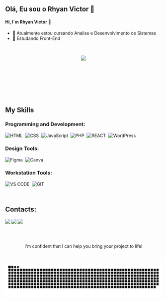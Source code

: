 ## Olá, Eu sou o Rhyan Victor 👋
#### Hi, I´m Rhyan Victor 👋

- 🔭 Atualmente estou cursando Analise e Desenvolvimento de Sistemas
- 🌱 Estudando Front-End
  
&nbsp;
&nbsp;

<div align="center" style="margin-bottom:100px">
<img width=45% align="center" src= "https://github-readme-stats.vercel.app/api/top-langs/?username=RhyanVictoor&show_icons=true&layout=compact&theme=transparent&locale=pt-br" />
</div>

&nbsp;

<div style="display: inline_block">
  
## My Skills

### Programming and Development:

<img align="center" alt="HTML" height="30" width="40" src="https://cdn.jsdelivr.net/gh/devicons/devicon@latest/icons/html5/html5-original.svg">&nbsp; 
<img align="center" alt="CSS" height="30" width="40" src="https://cdn.jsdelivr.net/gh/devicons/devicon@latest/icons/css3/css3-original.svg">&nbsp;
<img align="center" alt="JavaScript" height="30" width="40" src="https://cdn.jsdelivr.net/gh/devicons/devicon@latest/icons/javascript/javascript-original.svg">&nbsp;
<img align="center" alt="PHP" height="30" width="40" src="https://cdn.jsdelivr.net/gh/devicons/devicon@latest/icons/php/php-original.svg">&nbsp;
<img align="center" alt="REACT" height="30" width="40" src="https://cdn.jsdelivr.net/gh/devicons/devicon@latest/icons/react/react-original.svg">&nbsp;
<img align="center" alt="WordPress" height="30" width="40" src="https://cdn.jsdelivr.net/gh/devicons/devicon@latest/icons/wordpress/wordpress-original.svg">&nbsp;

### Design Tools:

<img align="center" alt="Figma" height="30" width="40" src="https://cdn.jsdelivr.net/gh/devicons/devicon@latest/icons/figma/figma-original.svg">&nbsp;
<img align="center" alt="Canva" height="30" width="40" src="https://cdn.jsdelivr.net/gh/devicons/devicon@latest/icons/canva/canva-original.svg">&nbsp;

### Workstation Tools:

<img align="center" alt="VS CODE" height="30" width="40" src="https://cdn.jsdelivr.net/gh/devicons/devicon@latest/icons/vscode/vscode-original.svg">&nbsp;
<img align="center" alt="GIT" height="30" width="40" src="https://cdn.jsdelivr.net/gh/devicons/devicon@latest/icons/git/git-original.svg">&nbsp;

</div>

&nbsp;
&nbsp;

## Contacts:

<div> 
  <a href="https://instagram.com/rhyan_victo" target="_blank"><img src="https://img.shields.io/badge/-Instagram-%23E4405F?style=for-the-badge&logo=instagram&logoColor=white" target="_blank"></a>
  <a href = "mailto:rhyanv.lemosbarroso@gmail.com"><img src="https://img.shields.io/badge/-Gmail-%23333?style=for-the-badge&logo=gmail&logoColor=white" target="_blank"></a>
  <a href="https://www.linkedin.com/in/rhyan-victor-99299929b" target="_blank"><img src="https://img.shields.io/badge/-LinkedIn-%230077B5?style=for-the-badge&logo=linkedin&logoColor=white" target="_blank"></a> 
</div>

##

&nbsp;
&nbsp;

<p align="center">I'm confident that I can help you bring your project to life!</p>

&nbsp;
&nbsp;

<picture>
  <source media="(prefers-color-scheme: dark)" srcset="https://raw.githubusercontent.com/DevcRV/DevcRV/output/github-contribution-grid-snake-dark.svg">
  <source media="(prefers-color-scheme: light)" srcset="https://raw.githubusercontent.com/DevcRV/DevcRV/output/github-contribution-grid-snake.svg">
  <img alt="github contribution grid snake animation" src="https://raw.githubusercontent.com/DevcRV/DevcRV/output/github-contribution-grid-snake.svg">
</picture>
